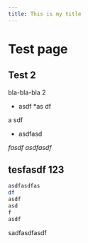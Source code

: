 ```yaml
---
title: This is my title
---
```

# Test page

## Test 2

bla-bla-bla 2

* asdf *as df

a sdf

* asdfasd

*fasdf* _asdfasdf_

## tesfasdf 123

```bash
asdfasdfas
df
asdf
asd
f
asdf
```

sadfasdfasdf
